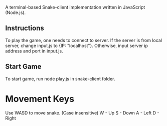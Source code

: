 
A terminal-based Snake-client implementation written in JavaScript (Node.js).


## Instructions

To play the game, one needs to connect to server.
If the server is from local server, change input.js to {IP: "localhost"}.
Otherwise, input server ip address and port in input.js. 

## Start Game

To start game, run node play.js in snake-client folder.

# Movement Keys

Use WASD to move snake. (Case insensitive)
W - Up
S - Down
A - Left
D - Right






